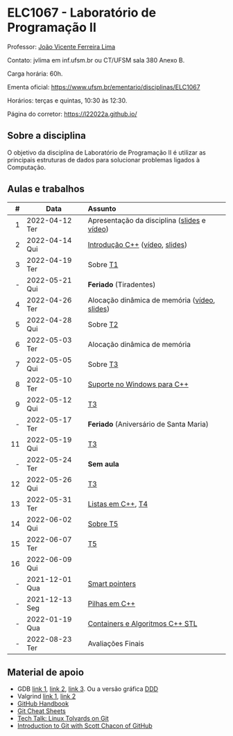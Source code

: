 # ELC1067 - Laboratório de Programação II

Professor: [João Vicente Ferreira Lima](http://www.inf.ufsm.br/~jvlima)

Contato: jvlima em inf.ufsm.br ou CT/UFSM sala 380 Anexo B.

Carga horária: 60h.

Ementa oficial: https://www.ufsm.br/ementario/disciplinas/ELC1067

Horários: terças e quintas, 10:30 às 12:30.

Página do corretor: https://l22022a.github.io/

## Sobre a disciplina

O objetivo da disciplina de Laboratório de Programação II é utilizar as principais estruturas de dados para solucionar problemas ligados à Computação.

## Aulas e trabalhos

|  # | Data             | Assunto          |
|---:|------------------|:-----------------|
| 1 | 2022-04-12 Ter   | Apresentação da disciplina ([slides](https://docs.google.com/presentation/d/1TRYCyxJVxvltjvEDIneNl-2YCT2Ys2RNN4BRObkhfVE/edit?usp=sharing) e [vídeo](https://youtu.be/cUiFPopsXR4))   |
| 2 | 2022-04-14 Qui   | [Introdução C++](./aulas/introducao_cxx) ([vídeo](https://youtu.be/pB-MdBKNpNo), [slides](./aulas/02_intro_cxx/02_intro_cxx.pdf))  |
| 3 | 2022-04-19 Ter | Sobre [T1](./trabalhos/T1) |
| - | 2022-05-21 Qui | **Feriado** (Tiradentes) |
| 4 | 2022-04-26 Ter |  Alocação dinâmica de memória ([vídeo](https://youtu.be/KxvOkY4ipII), [slides](./aulas/03_memoria/03_memoria.pdf))  |
| 5 | 2022-04-28 Qui |  Sobre [T2](./trabalhos/T2) |
| 6 | 2022-05-03 Ter | Alocação dinâmica de memória |
| 7 | 2022-05-05 Qui | Sobre [T3](./trabalhos/T3) |
| 8 | 2022-05-10 Ter | [Suporte no Windows para C++](./aulas/08_windows) |
| 9 | 2022-05-12 Qui | [T3](./trabalhos/T3) |
| - | 2022-05-17 Ter | **Feriado** (Aniversário de Santa Maria)  |
| 11 | 2022-05-19 Qui | [T3](./trabalhos/T3) |
| - | 2022-05-24 Ter | **Sem aula** |
| 12 | 2022-05-26 Qui | [T3](./trabalhos/T3) |
| 13 | 2022-05-31 Ter | [Listas em C++](./aulas/09_listas), [T4](./trabalhos/T4) |
| 14 | 2022-06-02 Qui | [Sobre T5](./trabalhos/T5) |
| 15 | 2022-06-07 Ter | [T5](./trabalhos/T5)  |
| 16 | 2022-06-09 Qui |  |
| - | 2021-12-01  Qua | [Smart pointers](./aulas/11_pointers/) |
| - | 2021-12-13  Seg | [Pilhas em C++](./aulas/13_pilhas) |
| - | 2022-01-19 Qua | [Containers e Algoritmos C++ STL](./aulas/20_algorithms) |
| - | 2022-08-23 Ter | Avaliações Finais |

## Material de apoio

- GDB [link 1](http://www.cs.umd.edu/~srhuang/teaching/cmsc212/gdb-tutorial-handout.pdf), [link 2](https://www.cs.cmu.edu/~gilpin/tutorial/), [link 3](http://www.lrc.ic.unicamp.br/~luciano/courses/mc202-2s2009/tutorial_gdb.txt). Ou a versão gráfica [DDD](https://www.gnu.org/software/ddd/)
- Valgrind [link 1](http://valgrind.org/docs/manual/quick-start.html), [link 2](https://web.stanford.edu/class/cs107/guide_valgrind.html)
- [GitHub Handbook](https://guides.github.com/introduction/git-handbook/)
- [Git Cheat Sheets](https://github.github.com/training-kit/)
- [Tech Talk: Linux Tolvards on Git](http://youtu.be/4XpnKHJAok8)
- [Introduction to Git with Scott Chacon of GitHub](https://youtu.be/ZDR433b0HJY)

